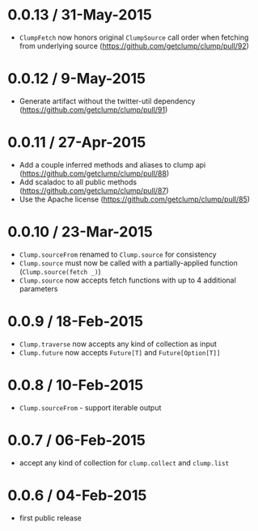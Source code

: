 # 0.0.13 / 31-May-2015

* `ClumpFetch` now honors original `ClumpSource` call order when fetching from underlying source (https://github.com/getclump/clump/pull/92)

# 0.0.12 / 9-May-2015

* Generate artifact without the twitter-util dependency (https://github.com/getclump/clump/pull/91)

# 0.0.11 / 27-Apr-2015

* Add a couple inferred methods and aliases to clump api (https://github.com/getclump/clump/pull/88)
* Add scaladoc to all public methods (https://github.com/getclump/clump/pull/87)
* Use the Apache license (https://github.com/getclump/clump/pull/85)

# 0.0.10 / 23-Mar-2015

* `Clump.sourceFrom` renamed to `Clump.source` for consistency
* `Clump.source` must now be called with a partially-applied function (`Clump.source(fetch _)`)
* `Clump.source` now accepts fetch functions with up to 4 additional parameters

# 0.0.9 / 18-Feb-2015

* `Clump.traverse` now accepts any kind of collection as input
* `Clump.future` now accepts `Future[T]` and `Future[Option[T]]`

# 0.0.8 / 10-Feb-2015

* `Clump.sourceFrom` - support iterable output

# 0.0.7 / 06-Feb-2015

* accept any kind of collection for `clump.collect` and `clump.list`

# 0.0.6 / 04-Feb-2015

* first public release
